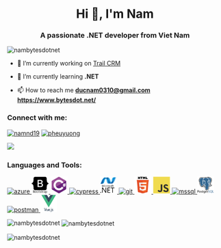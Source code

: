 <h1 align="center">Hi 👋, I'm Nam</h1>
<h3 align="center">A passionate .NET developer from Viet Nam</h3>

<p align="left"> <img src="https://komarev.com/ghpvc/?username=nambytesdotnet&label=Profile%20views&color=0e75b6&style=flat" alt="nambytesdotnet" /> </p>

- 🔭 I’m currently working on [Trail CRM](https://gettrail.com/)

- 🌱 I’m currently learning **.NET**

- 📫 How to reach me **ducnam0310@gmail.com** **https://www.bytesdot.net/**

<h3 align="left">Connect with me:</h3>
<p align="left">
<a href="https://linkedin.com/in/namnd19" target="blank"><img align="center" src="https://raw.githubusercontent.com/rahuldkjain/github-profile-readme-generator/master/src/images/icons/Social/linked-in-alt.svg" alt="namnd19" height="30" width="40" /></a>
<a href="https://fb.com/pheuyuong" target="blank"><img align="center" src="https://raw.githubusercontent.com/rahuldkjain/github-profile-readme-generator/master/src/images/icons/Social/facebook.svg" alt="pheuyuong" height="30" width="40" /></a>
</p>
<image src="https://github.com/NamBytesDotNET/NamBytesDotNET/assets/34431305/8a105d40-b919-49b7-8100-62f1a4121542"></image>
<h3 align="left">Languages and Tools:</h3>
<p align="left"> <a href="https://azure.microsoft.com/en-in/" target="_blank" rel="noreferrer"> <img src="https://www.vectorlogo.zone/logos/microsoft_azure/microsoft_azure-icon.svg" alt="azure" width="40" height="40"/> </a> <a href="https://getbootstrap.com" target="_blank" rel="noreferrer"> <img src="https://raw.githubusercontent.com/devicons/devicon/master/icons/bootstrap/bootstrap-plain-wordmark.svg" alt="bootstrap" width="40" height="40"/> </a> <a href="https://www.w3schools.com/cs/" target="_blank" rel="noreferrer"> <img src="https://raw.githubusercontent.com/devicons/devicon/master/icons/csharp/csharp-original.svg" alt="csharp" width="40" height="40"/> </a> <a href="https://www.cypress.io" target="_blank" rel="noreferrer"> <img src="https://raw.githubusercontent.com/simple-icons/simple-icons/6e46ec1fc23b60c8fd0d2f2ff46db82e16dbd75f/icons/cypress.svg" alt="cypress" width="40" height="40"/> </a> <a href="https://dotnet.microsoft.com/" target="_blank" rel="noreferrer"> <img src="https://raw.githubusercontent.com/devicons/devicon/master/icons/dot-net/dot-net-original-wordmark.svg" alt="dotnet" width="40" height="40"/> </a> <a href="https://git-scm.com/" target="_blank" rel="noreferrer"> <img src="https://www.vectorlogo.zone/logos/git-scm/git-scm-icon.svg" alt="git" width="40" height="40"/> </a> <a href="https://www.w3.org/html/" target="_blank" rel="noreferrer"> <img src="https://raw.githubusercontent.com/devicons/devicon/master/icons/html5/html5-original-wordmark.svg" alt="html5" width="40" height="40"/> </a> <a href="https://developer.mozilla.org/en-US/docs/Web/JavaScript" target="_blank" rel="noreferrer"> <img src="https://raw.githubusercontent.com/devicons/devicon/master/icons/javascript/javascript-original.svg" alt="javascript" width="40" height="40"/> </a> <a href="https://www.microsoft.com/en-us/sql-server" target="_blank" rel="noreferrer"> <img src="https://www.svgrepo.com/show/303229/microsoft-sql-server-logo.svg" alt="mssql" width="40" height="40"/> </a> <a href="https://www.postgresql.org" target="_blank" rel="noreferrer"> <img src="https://raw.githubusercontent.com/devicons/devicon/master/icons/postgresql/postgresql-original-wordmark.svg" alt="postgresql" width="40" height="40"/> </a> <a href="https://postman.com" target="_blank" rel="noreferrer"> <img src="https://www.vectorlogo.zone/logos/getpostman/getpostman-icon.svg" alt="postman" width="40" height="40"/> </a> <a href="https://vuejs.org/" target="_blank" rel="noreferrer"> <img src="https://raw.githubusercontent.com/devicons/devicon/master/icons/vuejs/vuejs-original-wordmark.svg" alt="vuejs" width="40" height="40"/> </a> </p>

<p><img align="left" src="https://github-readme-stats.vercel.app/api/top-langs?username=nambytesdotnet&show_icons=true&locale=en&layout=compact" alt="nambytesdotnet" /></p>

<p>&nbsp;<img align="center" src="https://github-readme-stats.vercel.app/api?username=nambytesdotnet&show_icons=true&locale=en" alt="nambytesdotnet" /></p>

<p><img align="center" src="https://github-readme-streak-stats.herokuapp.com/?user=nambytesdotnet&" alt="nambytesdotnet" /></p>

